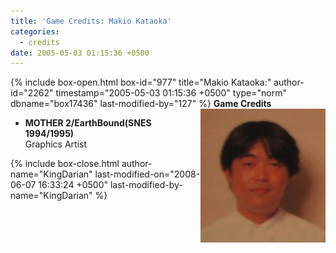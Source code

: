 ```yaml
---
title: 'Game Credits: Makio Kataoka'
categories:
  - credits
date: 2005-05-03 01:15:36 +0500
---
```

{% include box-open.html box-id="977" title="Makio Kataoka:" author-id="2262" timestamp="2005-05-03 01:15:36 +0500" type="norm" dbname="box17436" last-modified-by="127" %}
<img src="makiokataoka.JPG" align="right" />
<b>Game Credits</b>
<UL>
<LI><b>MOTHER 2/EarthBound(SNES 1994/1995)</b><BR />
Graphics Artist</LI>
</UL>
{% include box-close.html author-name="KingDarian" last-modified-on="2008-06-07 16:33:24 +0500" last-modified-by-name="KingDarian" %}
